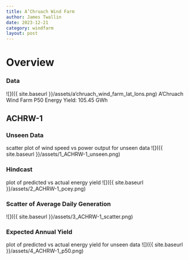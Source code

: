 ```yaml
---
title: A’Chruach Wind Farm
author: James Twallin
date: 2023-12-21
category: windfarm
layout: post
---
```

# Overview

### Data

![]({{ site.baseurl }}/assets/a’chruach_wind_farm_lat_lons.png)
A’Chruach Wind Farm P50 Energy Yield: 105.45 GWh

ACHRW-1
-------------
### Unseen Data 
scatter plot of wind speed vs power output for unseen data
![]({{ site.baseurl }}/assets/1_ACHRW-1_unseen.png)
### Hindcast 
plot of predicted vs actual energy yield
![]({{ site.baseurl }}/assets/2_ACHRW-1_pcey.png)
### Scatter of Average Daily Generation 

![]({{ site.baseurl }}/assets/3_ACHRW-1_scatter.png)
### Expected Annual Yield 
plot of predicted vs actual energy yield for unseen data
![]({{ site.baseurl }}/assets/4_ACHRW-1_p50.png)

